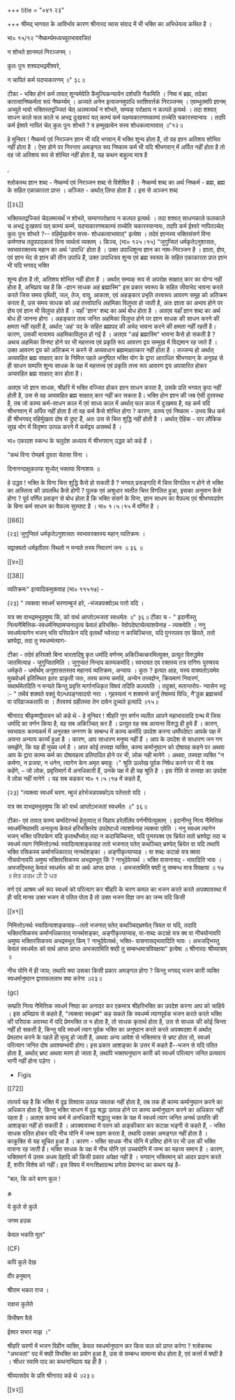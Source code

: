 +++
title = "०४१ २३"

+++
श्रीमद् भागवत के आविर्भाव कारण श्रीनारद व्यास संवाद में भी भक्ति का अभिधेयत्व कथित है । 

भा० १५/१२ "नैष्कर्म्यमध्यच्युतभाववजितं 

न शोभते ज्ञानमलं निरञ्जनम् । 

कुतः पुनः शश्वदभद्रमीश्वरे, 

न चापितं कर्म यदप्यकारणम् ॥" ३८॥ 

टीका - भक्ति होनं कर्म तावत् शून्यमेवेति कैमुत्यिकन्यायेन दर्शयति नैकमिति । निष्व मं ब्रह्म, तदेका कारत्वानिष्कर्मता रूपं नैष्कर्म्यम् । अज्यते अनेन इत्यजनमुपाधि स्तशिवर्त्तकं निरञ्जनम् । एवम्भूतमपि ज्ञानम् अच्युते भावो भक्तिस्तद्वज्जितं चेत् अलमत्यर्थं न शोभते, सम्यक् परोक्षाय न कल्पते इत्यर्थः । तदा शश्वत् साधन काले फल काले च अभद्र दुःखरूपं यत् काम्यं कर्म यक्ष्य्यकारणमकाम्यं तच्चेति चकारस्यान्वयः । तदपि कर्म ईश्वरे नापितं चेत् कुतः पुनः शोभते ? व हम्मुखत्वेन सत्त्व शोधकत्वाभावात् ॥”१२॥ 

हे मुनिवर ! नैष्कर्म्य एवं निरञ्जन ज्ञान भी यदि भगवान् में भक्ति शून्य होता है, तो वह ज्ञान अतिशय शोभित नहीं होता है । ऐसा होने पर निरन्तर अमङ्गल रूप निष्काम कर्म भी यदि श्रीभगवान् में अर्पित नहीं होता है तो वह जो अतिशय रूप से शोभित नहीं होता है, यह कथन बाहुल्य मात्र है 

, 

श्लोकस्थ ज्ञान शब्द - नैष्कर्म्य एवं निरञ्जन शब्द से विशेषित है । नैष्कर्म्य शब्द का अर्थ निष्कर्म - ब्रह्म, ब्रह्म के सहित एकाकारता प्राप्त । अञ्जित - अर्थात् लिप्त होता है । इस से अञ्जन शब्द

[[३६]]

भक्तिस्तद्वज्जितं चेदलमत्यर्थं न शोभते, सम्यगपरोक्षाय न कल्पत इत्यर्थः । तदा शश्वत् साधनकाले फलकाले च अभद्रं दुःखरूपं यत् काम्यं कर्म्म, यदप्यकारणमकाम्यं तच्चेति चकारस्यान्वयः, तदपि कर्म ईश्वरे नापितञ्चेत् कुतः पुनः शोभते ?-- वहिर्मुखत्वेन सत्त्व- शोधकत्वाभावात्" इत्येषा । तदेवं ज्ञानस्य भक्तिसंसर्ग विना कर्मणश्च तदुपपादकत्वं विना व्यर्थत्वं व्यक्तम् । किञ्च, (भा० १२५।१५) "जुगुप्सितं धर्मकृतेऽनुशासतः, स्वभावरक्तस्य महान का अर्थ 'उपाधि' होता है । उक्त उपाधिशून्य ज्ञान का नाम-निरञ्जन है । ज्ञाता, ज्ञेय, एवं ज्ञान भेद से ज्ञान की तीन उपाधि हैं, उक्त उपाधित्रय शून्य एवं ब्रह्म स्वरूप के सहित एकाकारता प्रप्त ज्ञान भी यदि भगवद् भक्ति 

शून्य होता है तो, अतिशय शोभित नहीं होता है । अर्थात् सम्यक् रूप से अपरोक्ष साक्षात् कार का योग्य नहीं होता है, अभिप्राय यह है कि -ज्ञान साधक अहं ब्रह्मास्मि" इस प्रकार स्वरूप के सहित जीवाभेद भावना करते करते जिस समय पृथिवी, जल, तेज, वायु, आकाश, एवं अहङ्कार प्रभृति तत्त्वरूप आवरण समूह को अतिक्रम करता है, उस समय साधक को अहं तत्त्वोपाधि अहमिका विलुप्ता हो जाती है, अतः ज्ञाता का अभाव होने पर ज्ञेय एवं ज्ञान भी विलुप्त होते हैं । यहाँ 'ज्ञान' शब्द का अर्थ बोध होता है । अतएव यहाँ ज्ञान शब्द का अर्थ बोध ही जानना होगा । अहङ्कार तत्व जनित अहमिका विलुप्त होने पर ज्ञान साधक की साधन करने की क्षमता नहीं रहती है, अर्थात् 'अहं' पद के सहित ब्रह्मपद की अभेद भावना करने की क्षमता नहीं रहती है। कारण, उसकी मायामय अहमिकाविलुप्त हो गई है । अतएव "अहं ब्रह्मास्मि" भावना कैसे हो सकती है ? अथच अहमिका विनष्ट होने पर भी महत्तत्त्व एवं प्रकृति रूप आवरण द्वय सम्मुख में विद्यमान रह जाते हैं । उक्त आवरण द्वय को अतिक्रम न करने से अव्यवधान ब्रह्ममाक्षात्कार नहीं होता है । तज्जन्य हो अर्थात् अव्यवहित ब्रह्म साक्षात् कार के निमित्त पहले अनुष्ठित भक्ति योग के द्वारा आराधित श्रीभगवान् के अनुग्रह से ही साधन सम्पत्ति शून्य साधक के पक्ष में महत्तत्त्व एवं प्रकृति तत्त्व रूप आवरण द्वय अपसारित होकर अव्यवहित ब्रह्म साक्षात् कार होता है। 

अतएव जो ज्ञान साधक, श्रीहरि में भक्ति वज्जित होकर ज्ञान साधन करता है, उसके प्रति भगवत् कृपा नहीं होती है, उस से वह अव्यवहित ब्रह्म साक्षात् कार नहीं कर सकता है। भक्ति होन ज्ञान की जब ऐसी दुरवस्था है, तब जो काम्य कर्म-साधन काल में एवं साध्य काल में अर्थात् फल काल में दुःखमय है, वह कर्म यदि श्रीभगवान् में अर्पित नहीं होता है तो वह कर्म कैसे शोभित होगा ? कारण, काम्य एवं निष्काम - उभय बिध कर्म ही श्रीभगवद् वहिर्मुखता दोष से दुष्ट हैं, अतः उस से चित्त शुद्धि नहीं होती है । अर्थात् ऐहिक - पार लौकिक सुख भोग में वितृष्णा उत्पन्न करने में कर्मद्वय असमर्थ है । 

भा० एकादश स्कन्ध के चतुर्दश अध्याय में श्रीभगवान् उद्धव को कहे हैं । 

"कथं विना रोमहर्ष दुवता चेतसा विना । 

दिनानन्दाक्षुकलया शुध्येत् भक्तया विनाशयः ॥ 

हे उद्धव ! भक्ति के विना चित्त शुद्धि कैसे हो सकती है ? भगवत् प्रसङ्गादि में चित्त विगलित न होने से भक्ति का अस्तित्व की उपलब्धि कैसे होगी ? पुलक एवं अश्रुधार व्यतीत चित्त विगलित हुआ, इसका अनुमान कैसे होगा ? पूर्व वर्णित प्रसङ्ग से बोध होता है कि भक्ति संसर्ग के विना, ज्ञान साधन का वैफल्य एवं श्रीभगवदर्पण के बिना कर्म साधन का वैफल्य सुस्पष्ट है । भा० १।५।१५ में वर्णित है । 

[[66]]

(२३) जुगुप्सितं धर्मकृतेऽनुशासतः स्वभावरक्तस्य महान् व्यतिक्रमः । 

यद्वाक्यतो धर्मइतीतरः स्थितो न मन्यते तस्य निवारणं जनः ॥ ३६ ॥ 

[[४०]] 

[[38]]

व्यतिक्रमः" इत्यादिकमुक्त्वाह (भा० ११५१७) - 



(२३) " त्यक्त्वा स्वधर्मं चरणाम्बुजं हरे, -भंजन्नपक्वोऽथ पत्तो यदि । 

यत्र क्व वाभद्रमभूदमुष्य किं, को वार्थ आप्तोऽभजतां स्वधर्मतः ॥" ३६॥ टीका च - " इदानीस्तु नित्यनैमित्तिक-स्वधर्मनिष्ठामप्यनादृत्य केवलं हरिभक्ति- रेवोपदेष्टव्येत्याशयेनाह - त्यक्त्वेति । ननु स्वधर्मत्यागेन भजन् भत्ति परिपाकेन यदि वृतार्थो भवेत्तदा न काचिञ्चिन्ता, यदि पुनरपवव एव म्रियते, ततो भ्रश्येद्वा, तदा तु स्वधम्मंत्याग- 

टीका - तदेवं हरियशो बिना भारतादिषु कृत धर्मादि वर्णनम् अकिञ्चित्करमित्युक्त, प्रत्युत विरुद्धमेव जातमित्याह - जुगुप्सितमिति । जुगुप्सतं निन्दय काम्यकर्मादि। स्वभावत एव रक्तस्य तत्र रागिणः पुरुषस्य धर्मकृते - धर्मार्थम् अनुशासतस्तव महानयं व्यतिक्रमः, अन्यायः । कुतः ? इत्यत आह, यस्य वाक्यतोऽयमेव मुख्योधर्म इतिस्थित इतरः प्राकृती जतः, तस्य काम्य कर्मादे, अन्येन तत्त्वज्ञेन, क्रियमाणं निवारणं, यथार्थमेतदिति न मन्यते किन्तु प्रवृत्ति मार्गानधिकृत विषयं तदिति कल्पयति । तदुक्तं, मतान्तरोप- न्यासेन भट्ट :- " तथैवं शक्यते वक्तुं येऽन्धपङ्गवादयो नराः । गृहस्यत्वं न शक्यन्ते कर्त्तुं तेषामयं विधिः, नै'ठुक ब्रह्मचर्य्यं वा परिव्राजकतापि वा । तैरवश्यं ग्रहीतव्या तेन दावेन दुच्यते इत्यादि ॥१५॥ 

श्रीनारद श्रीकृष्णद्वैपायन को कहे थे - हे मुनिवर ! श्रीहरि गुण वर्णन व्यतीत आपने महाभारतादि ग्रन्थ में जिस धर्मादि का वर्णन किया है, वह सब अकिञ्चित् कर हैं । प्रत्युत वह सब अत्यन्त विरुद्ध ही हुये हैं । कारण, स्वभावतः काम्यकर्म में अनुरक्त जनगण के सम्बन्ध में काम्य कर्मादि उपदेश करना धर्मोपदेष्टा आपके पक्ष में अयन्त अन्याय कार्य्यं हुआ है । कारण, आप साधारण मनुष्य नहीं हैं । आप के उपदेश से साधारण जन गण समझेंगे, कि यह ही मुख्य धर्म है । अपर कोई तत्त्वज्ञ व्यक्ति, काम्य कर्मानुष्ठान को दोषावह कहने पर अथवा आप के द्वारा काम्य कर्म का दोषावहत्व प्रतिपादित होने पर भी, लोक नही मानेगे । अथवा, तस्वज्ञ व्यक्ति "न कर्मणा, न प्रजया, न धनेन, त्यागेन केन अमृत बमाहुः ।" श्रुति उल्लेख पूर्वक निषेध करने पर भी वे सब कहेंगे, – जो लोक, प्रवृत्तिमार्ग में अनधिकारी हैं, उनके पक्ष में ही यह श्रुति है । इस रीति से तत्त्वज्ञ का उपदेश वे लोक नहीं मानेगे । यह सब कहकर भा० १।५।१७ में कहते हैं, 

(२३) "त्यक्त्वा स्वधर्मं चरण. म्बुजं हरेर्भजन्नपक्कोऽय पतेत्ततो यदि । 

यत्र क्व वाभद्रमभुदमुष्य कि को वार्थ आप्तोऽभजतां स्वधर्मतः ॥" ३६॥ 

टीका- एवं तावत् काम्य कर्मादेरनर्थ हेतुत्वात् तं विहाय हरेर्लीलेव वर्णनीयेत्युक्तम् । इदानीन्तु नित्य नैमित्तिक स्वधर्मनिष्ठामपि अनादृत्य केवलं हरिभक्तिरेव उपदेष्टध्ये त्याशयेनाह त्यक्त्वा एवेति । ननु स्वधम त्यागेन भजन् भक्ति परिपाकेण यदि कृतार्थोभवेत् तदा न कदाचिच्चिन्ता, यदि पुनरपक्व एव भ्रियेत ततो भ्रश्येद्वा तदा च स्वधर्म त्याग निमित्तोऽनर्थः स्यादित्याशङ्कयाह ततो भजनात् पतेत् कथञ्चित् भ्रश्येत् भ्रियेत वा यदि तथापि भक्ति रसिकस्य कर्मानधिकारात् नानर्थशङ्का । अङ्गीकृत्याप्याह । वा शब्दः कटाक्षे यत्र क्ववा नीचयोनावपि अमुष्य भक्तिरसिकस्य अभद्रमभूत् किं ? नाभूदेवेत्यर्थ । भक्ति वासनासद् - भावादिति भावः । अभजद्भिस्तु केवलं स्वधर्मतः को वा अर्थः आप्तः प्राप्तः । अभजतामिति षष्ठी तु सम्बन्ध मात्र विवक्षया ॥ १७ ॥ ਸੰਤ ਕਰਮ ਹੀ ਹੈ ਪਰ 

वर्ण एवं आश्रम धर्म रूप स्वधर्म को परित्याग कर श्रीहरि के चरण कमल का भजन करते करते अपक्वावस्था में ही यदि मानव उक्त भजन से पतित पोता है तो उक्त भजन विज्ञ जन का जन्म यदि किसी 



[[४१]]

निमित्तोऽनर्थः स्यादित्याशङ्कयाह--ततो भजनात् पतेत् कथञ्चिद्भ्रश्येत् त्रियत वा यदि, तदादि भक्तिरसिकस्य कर्मानधिकारात् नानर्थशङ्का, अङ्गीकृत्याप्याह, वा-शब्दः कटाक्षे यत्र क्व वा नीचयोनावपि अमुष्य भक्तिरसिकस्य अभद्रमभूत् किम् ? नाभूदेवेत्यर्थः, भक्ति- वासनासद्भावादिति भावः । अभजद्भिस्तु केवलं स्वधर्मतः को वार्थ आप्तः प्राप्तः अभजतामिति षष्ठी तु सम्बन्धमात्रविवक्षया" इत्येषा ॥ श्रीनारदः श्रीव्यासम् ॥ 

नीच योनि में ही जाय; तथापि क्या उसका किसी प्रकार अमङ्गल होगा ? किन्तु भगवद् भजन कारी व्यक्ति स्वधर्मानुष्ठान द्वाराफललाभ क्या करेगा ॥२३॥ 

(gc) 

सम्प्रति नित्य नैमित्तिक स्वधर्म निष्ठा का अनादर कर एकमात्र श्रीहरिभक्ति का उपदेश करना आप को चाहिये । इस अभिप्राय से कहते हैं, "त्यक्त्वा स्वधम्र्मं" कह सकते कि स्वधर्म्म त्यागपूर्वक भजन करते करते भक्ति की परिपाक अवस्था में यदि प्रेमभक्ति ल भ होता है, तो साधक कृतार्थ होता है, उस से साधक की कोई चिन्ता नहीं हो सकती है, किन्तु यदि स्वधर्म त्याग पूर्वक भक्ति का अनुष्ठान करते करते अपक्वदशा में अर्थात् प्रेमलाभ करने के पहले ही मृत्यु हो जाती है, अथवा अन्य आवेश से भक्तिमात्र से भ्रष्ट होता तो, स्वधर्म परित्याग जनित दोष अवश्यम्भावी होगा। इस प्रकार आशङ्का के उत्तर में कहते हैं--भजन से यदि पतित होता है, अर्थात् भ्रष्ट अथवा मरण हो जाता है, तथापि भक्तघनुष्ठान कारी को स्वधर्म परित्याग जनित प्रत्यवाय भागी नहीं होना पड़ेगा । 

- Figis 

[[72]]

तात्पर्य यह है कि भक्ति में दृढ़ विश्वास उत्पन्न जवतक नहीं होता है, तब तक ही काम्य कर्मानुष्ठान करने का अधिकार होता है, किन्तु भक्ति साधन में दृढ़ श्रद्धा उत्पन्न होने पर काम्य कर्मानुष्ठान करने का अधिकार नहीं रहता है । अतएव काम्य कर्म में अनधिकारी श्रद्धालु भक्त के पक्ष में स्वधर्म त्याग जनित अनर्थ उत्पत्ति की आशङ्का नहीं हो सकती है । अपक्वावस्था में पतन को अङ्कीकार कर कटाक्ष भङ्गी से कहते हैं, - भक्ति साधक पतित होकर यदि नीच योनि में जन्म ग्रहण करता है, तथापि उसका अमङ्गल नहीं होता है । काकूक्ति से यह सूचित हुआ है । कारण - भक्ति साधक नीच योनि में प्रविष्ट होने पर भी उस की भक्ति वासना रह जाती है। भक्ति साधक के पक्ष में नीच योनि एवं उच्चयोनि में जन्म का महत्त्व समान है । कारण, भक्तिमार्ग में उत्तम अधम देहादि की किसी प्रकार अपेक्षा नहीं है । भगवान् भक्तिमान् को आदर प्रदान करते हैं, शरीर विशेष को नहीं। इस विषय में मनःशिक्षाग्रन्थ प्रणेता प्रेमानन्द का कथन यह है- 

"बल, कि करे बरण कुल ! 

த 

ये कुले से कुले 

जनम हउक 

केवल भकति मूल" 

(CF) 

कपि कुले देख 

वीर हनुमान् 

श्रीराम भकत राज । 

राक्षस कुलेते 

विभीषण वैसे 

ईश्वर सभार माझ ।" 

श्रीहरि चरणों में भजन विहीन व्यक्ति, केवल स्वधर्मानुष्ठान कर किस फल को प्राप्त करेगा ? श्लोकस्थ "अभजतां" पद में षष्ठी विभक्ति का प्रयोग हुआ है, उस से सम्बन्ध सामान्य बोध होता है, एवं कर्त्ता में षष्ठी है । श्रीधर स्वामि पाद का कथनाभिप्राय यह ही है । 

श्रीव्यासदेव के प्रति श्रीनारद कहे थे ॥२३॥ 

[[४२]] 


